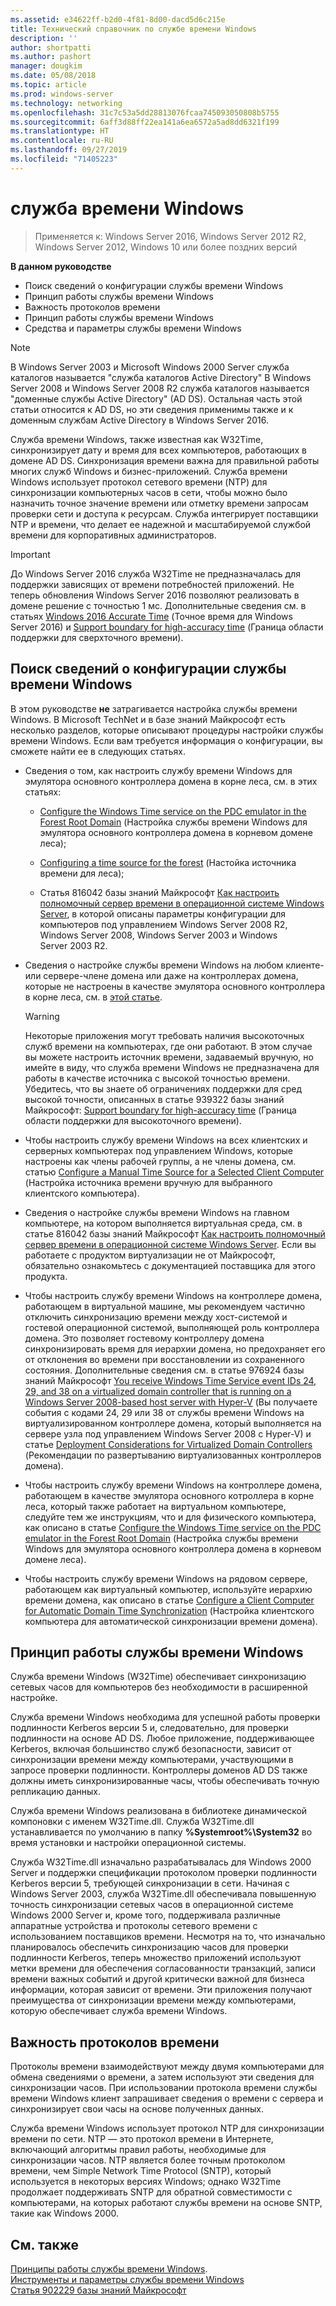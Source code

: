 ```yaml
---
ms.assetid: e34622ff-b2d0-4f81-8d00-dacd5d6c215e
title: Технический справочник по службе времени Windows
description: ''
author: shortpatti
ms.author: pashort
manager: dougkim
ms.date: 05/08/2018
ms.topic: article
ms.prod: windows-server
ms.technology: networking
ms.openlocfilehash: 31c7c53a5dd28813076fcaa745093050808b5755
ms.sourcegitcommit: 6aff3d88ff22ea141a6ea6572a5ad8dd6321f199
ms.translationtype: HT
ms.contentlocale: ru-RU
ms.lasthandoff: 09/27/2019
ms.locfileid: "71405223"
---
```

# <a name="windows-time-service"></a>служба времени Windows

>Применяется к: Windows Server 2016, Windows Server 2012 R2, Windows Server 2012, Windows 10 или более поздних версий


**В данном руководстве**  
  
* Поиск сведений о конфигурации службы времени Windows  
* Принцип работы службы времени Windows  
* Важность протоколов времени  
* Принцип работы службы времени Windows   
* Средства и параметры службы времени Windows  
  
> [!NOTE]  
> В Windows Server 2003 и Microsoft Windows 2000 Server служба каталогов называется "служба каталогов Active Directory" В Windows Server 2008 и Windows Server 2008 R2 служба каталогов называется "доменные службы Active Directory" (AD DS). Остальная часть этой статьи относится к AD DS, но эти сведения применимы также и к доменным службам Active Directory в Windows Server 2016.  
  
Служба времени Windows, также известная как W32Time, синхронизирует дату и время для всех компьютеров, работающих в домене AD DS. Синхронизация времени важна для правильной работы многих служб Windows и бизнес-приложений. Служба времени Windows использует протокол сетевого времени (NTP) для синхронизации компьютерных часов в сети, чтобы можно было назначить точное значение времени или отметку времени запросам проверки сети и доступа к ресурсам. Служба интегрирует поставщики NTP и времени, что делает ее надежной и масштабируемой службой времени для корпоративных администраторов.
  
> [!IMPORTANT]  
> До Windows Server 2016 служба W32Time не предназначалась для поддержки зависящих от времени потребностей приложений.  Не теперь обновления Windows Server 2016 позволяют реализовать в домене решение с точностью 1 мс.  Дополнительные сведения см. в статьях [Windows 2016 Accurate Time](accurate-time.md) (Точное время для Windows Server 2016) и [Support boundary for high-accuracy time](support-boundary.md) (Граница области поддержки для сверхточного времени).  
  
## <a name="BKMK_Config"></a>Поиск сведений о конфигурации службы времени Windows  
В этом руководстве **не** затрагивается настройка службы времени Windows. В Microsoft TechNet и в базе знаний Майкрософт есть несколько разделов, которые описывают процедуры настройки службы времени Windows. Если вам требуется информация о конфигурации, вы сможете найти ее в следующих статьях.  
  
-   Сведения о том, как настроить службу времени Windows для эмулятора основного контроллера домена в корне леса, см. в этих статьях:  
  
    -   [Configure the Windows Time service on the PDC emulator in the Forest Root Domain](https://docs.microsoft.com/previous-versions/windows/it-pro/windows-server-2008-R2-and-2008/cc731191%28v=ws.10%29) (Настройка службы времени Windows для эмулятора основного контроллера домена в корневом домене леса); 
  
    -   [Configuring a time source for the forest](https://docs.microsoft.com/previous-versions/windows/it-pro/windows-server-2008-r2-and-2008/cc794823%28v%3dws.10%29) (Настойка источника времени для леса); 
  
    -   Статья 816042 базы знаний Майкрософт [Как настроить полномочный сервер времени в операционной системе Windows Server](https://go.microsoft.com/fwlink/?LinkID=60402), в которой описаны параметры конфигурации для компьютеров под управлением Windows Server 2008 R2, Windows Server 2008, Windows Server 2003 и Windows Server 2003 R2.  
  
-   Сведения о настройке службы времени Windows на любом клиенте- или сервере-члене домена или даже на контроллерах домена, которые не настроены в качестве эмулятора основного контроллера в корне леса, см. в [этой статье](https://docs.microsoft.com/previous-versions/windows/it-pro/windows-server-2008-r2-and-2008/cc816884%28v%3dws.10%29).  
  
    > [!WARNING]  
    > Некоторые приложения могут требовать наличия высокоточных служб времени на компьютерах, где они работают. В этом случае вы можете настроить источник времени, задаваемый вручную, но имейте в виду, что служба времени Windows не предназначена для работы в качестве источника с высокой точностью времени. Убедитесь, что вы знаете об ограничениях поддержки для сред высокой точности, описанных в статье 939322 базы знаний Майкрософт: [Support boundary for high-accuracy time](support-boundary.md) (Граница области поддержки для высокоточного времени).  
  
-   Чтобы настроить службу времени Windows на всех клиентских и серверных компьютерах под управлением Windows, которые настроены как члены рабочей группы, а не члены домена, см. статью [Configure a Manual Time Source for a Selected Client Computer](https://docs.microsoft.com/previous-versions/windows/it-pro/windows-server-2008-r2-and-2008/cc816656%28v%3dws.10%29) (Настройка источника времени вручную для выбранного клиентского компьютера).  
  
-   Сведения о настройке службы времени Windows на главном компьютере, на котором выполняется виртуальная среда, см. в статье 816042 базы знаний Майкрософт [Как настроить полномочный сервер времени в операционной системе Windows Server](https://go.microsoft.com/fwlink/?LinkID=60402). Если вы работаете с продуктом виртуализации не от Майкрософт, обязательно ознакомьтесь с документацией поставщика для этого продукта.  
  
-   Чтобы настроить службу времени Windows на контроллере домена, работающем в виртуальной машине, мы рекомендуем частично отключить синхронизацию времени между хост-системой и гостевой операционной системой, выполняющей роль контроллера домена. Это позволяет гостевому контроллеру домена синхронизировать время для иерархии домена, но предохраняет его от отклонения во времени при восстановлении из сохраненного состояния. Дополнительные сведения см. в статье 976924 базы знаний Майкрософт [You receive Windows Time Service event IDs 24, 29, and 38 on a virtualized domain controller that is running on a Windows Server 2008-based host server with Hyper-V](https://go.microsoft.com/fwlink/?LinkID=192236) (Вы получаете события с кодами 24, 29 или 38 от службы времени Windows на виртуализированном контроллере домена, который выполняется на сервере узла под управлением Windows Server 2008 с Hyper-V) и статье [Deployment Considerations for Virtualized Domain Controllers](https://go.microsoft.com/fwlink/?LinkID=192235) (Рекомендации по развертыванию виртуализованных контроллеров домена).  
  
-   Чтобы настроить службу времени Windows на контроллере домена, работающем в качестве эмулятора основного котроллера в корне леса, который также работает на виртуальном компьютере, следуйте тем же инструкциям, что и для физического компьютера, как описано в статье [Configure the Windows Time service on the PDC emulator in the Forest Root Domain](https://docs.microsoft.com/previous-versions/windows/it-pro/windows-server-2008-R2-and-2008/cc731191%28v=ws.10%29) (Настройка службы времени Windows для эмулятора основного контроллера домена в корневом домене леса).  
  
-   Чтобы настроить службу времени Windows на рядовом сервере, работающем как виртуальный компьютер, используйте иерархию времени домена, как описано в статье [Configure a Client Computer for Automatic Domain Time Synchronization](https://docs.microsoft.com/previous-versions/windows/it-pro/windows-server-2008-r2-and-2008/cc816884%28v%3dws.10%29) (Настройка клиентского компьютера для автоматической синхронизации времени домена).  
  
## <a name="BKMK_WTS"></a>Принцип работы службы времени Windows  
Служба времени Windows (W32Time) обеспечивает синхронизацию сетевых часов для компьютеров без необходимости в расширенной настройке.  
  
Служба времени Windows необходима для успешной работы проверки подлинности Kerberos версии 5 и, следовательно, для проверки подлинности на основе AD DS. Любое приложение, поддерживающее Kerberos, включая большинство служб безопасности, зависит от синхронизации времени между компьютерами, участвующими в запросе проверки подлинности. Контроллеры доменов AD DS также должны иметь синхронизированные часы, чтобы обеспечивать точную репликацию данных.  
  
Служба времени Windows реализована в библиотеке динамической компоновки с именем W32Time.dll. Служба W32Time.dll устанавливается по умолчанию в папку **%Systemroot%\System32** во время установки и настройки операционной системы.  
  
Служба W32Time.dll изначально разрабатывалась для Windows 2000 Server и поддержки спецификации протоколом проверки подлинности Kerberos версии 5, требующей синхронизации в сети. Начиная с Windows Server 2003, служба W32Time.dll обеспечивала повышенную точность синхронизации сетевых часов в операционной системе Windows 2000 Server и, кроме того, поддерживала различные аппаратные устройства и протоколы сетевого времени с использованием поставщиков времени. Несмотря на то, что изначально планировалось обеспечить синхронизацию часов для проверки подлинности Kerberos, теперь множество приложений используют метки времени для обеспечения согласованности транзакций, записи времени важных событий и другой критически важной для бизнеса информации, которая зависит от времени. Эти приложения получают преимущества от синхронизации времени между компьютерами, которую обеспечивает служба времени Windows.  
  
## <a name="BKMK_TimeProtocols"></a>Важность протоколов времени  
Протоколы времени взаимодействуют между двумя компьютерами для обмена сведениями о времени, а затем используют эти сведения для синхронизации часов. При использовании протокола времени службы времени Windows клиент запрашивает сведения о времени с сервера и синхронизирует свои часы на основе полученных данных.  
  
Служба времени Windows использует протокол NTP для синхронизации времени по сети. NTP — это протокол времени в Интернете, включающий алгоритмы правил работы, необходимые для синхронизации часов. NTP является более точным протоколом времени, чем Simple Network Time Protocol (SNTP), который используется в некоторых версиях Windows; однако W32Time продолжает поддерживать SNTP для обратной совместимости с компьютерами, на которых работают службы времени на основе SNTP, такие как Windows 2000.  
  
## <a name="see-also"></a>См. также  
[Принципы работы службы времени Windows](How-the-Windows-Time-Service-Works.md).  
[Инструменты и параметры службы времени Windows](Windows-Time-Service-Tools-and-Settings.md)  
[Статья 902229 базы знаний Майкрософт](https://go.microsoft.com/fwlink/?LinkId=186066)